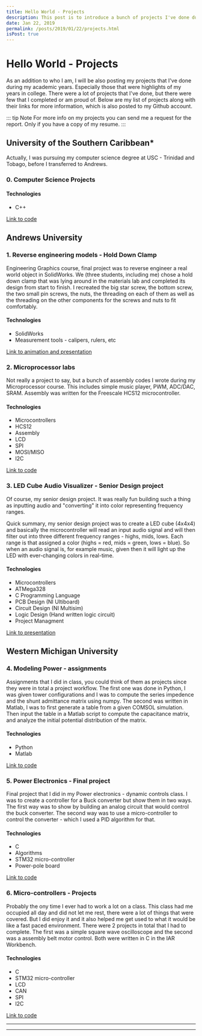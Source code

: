 ```yaml
---
title: Hello World - Projects
description: This post is to introduce a bunch of projects I've done during my academic years at Andrews University and Western Michigan University...
date: Jan 22, 2019
permalink: /posts/2019/01/22/projects.html
isPost: true
---
```


# Hello World - Projects
As an addition to who I am, I will be also posting my projects that I've done during my academic years. Especially those that were highlights of my years in college. There were a lot of projects that I've done, but there were few that I completed or am proud of. Below are my list of projects along with their links for more information, which is also posted to my Github account.

::: tip Note
For more info on my projects you can send me a request for the report. Only if you have a copy of my resume.
:::

## University of the Southern Caribbean*
Actually, I was pursuing my computer science degree at USC - Trinidad and Tobago, before I transferred to Andrews.

### 0. Computer Science Projects
#### Technologies
+ C++

[Link to code](https://github.com/thecreativenobody/usc-cptr)

## Andrews University
### 1. Reverse engineering models - Hold Down Clamp
Engineering Graphics course, final project was to reverse engineer a real world object in SolidWorks. We (three students, including me) chose a hold down clamp that was lying around in the materials lab and completed its design from start to finish. I recreated the big star screw, the bottom screw, the two small pin screws, the nuts, the threading on each of them as well as the threading on the other components for the screws and nuts to fit comfortably.

#### Technologies
+ SolidWorks
+ Measurement tools - calipers, rulers, etc

[Link to animation and presentation](https://github.com/thecreativenobody/au-engr/tree/master/engineering-graphics)

### 2. Microprocessor labs
Not really a project to say, but a bunch of assembly codes I wrote during my Microprocessor course. This includes simple music player, PWM, ADC/DAC, SRAM. Assembly was written for the Freescale HCS12 microcontroller.

#### Technologies
+ Microcontrollers
+ HCS12
+ Assembly
+ LCD
+ SPI
+ MOSI/MISO
+ I2C

[Link to code](https://github.com/thecreativenobody/au-engr/tree/master/microprocessors)

### 3. LED Cube Audio Visualizer - Senior Design project
Of course, my senior design project. It was really fun building such a thing as inputting audio and "converting" it into color representing frequency ranges.

Quick summary, my senior design project was to create a LED cube (4x4x4) and basically the microcontroller will read an input audio signal and will then filter out into three different frequency ranges - highs, mids, lows. Each range is that assigned a color (highs = red, mids = green, lows = blue). So when an audio signal is, for example music, given then it will light up the LED with ever-changing colors in real-time.

#### Technologies
+ Microcontrollers
+ ATMega328
+ C Programming Language
+ PCB Design (NI Ultiboard)
+ Circuit Design (NI Multisim)
+ Logic Design (Hand written logic circuit)
+ Project Managment

[Link to presentation](https://github.com/thecreativenobody/au-engr/tree/master/senior-design-project)

## Western Michigan University
### 4. Modeling Power - assignments
Assignments that I did in class, you could think of them as projects since they were in total a project workflow. The first one was done in Python, I was given tower configurations and I was to compute the series impedence and the shunt admittance matrix using numpy. The second was written in Matlab, I was to first generate a table from a given COMSOL simulation. Then input the table in a Matlab script to compute the capacitance matrix, and analyze the initial potential distribution of the matrix.

#### Technologies
+ Python
+ Matlab

[Link to code](https://github.com/thecreativenobody/wmu-engr/tree/master/modeling-power)

### 5. Power Electronics - Final project
Final project that I did in my Power electronics - dynamic controls class. I was to create a controller for a Buck converter but show them in two ways. The first way was to show by building an analog circuit that would control the buck converter. The second way was to use a micro-controller to control the converter - which I used a PID algorithm for that.

#### Technologies
+ C
+ Algorithms
+ STM32 micro-controller
+ Power-pole board

[Link to code](https://github.com/thecreativenobody/wmu-engr/tree/master/power-electronics/project-4)

### 6. Micro-controllers - Projects
Probably the ony time I ever had to work a lot on a class. This class had me occupied all day and did not let me rest, there were a lot of things that were covered. But I did enjoy it and it also helped me get used to what it would be like a fast paced environment. There were 2 projects in total that I had to complete. The first was a simple square wave oscilloscope and the second was a assembly belt motor control. Both were written in C in the IAR Workbench.

#### Technologies
+ C
+ STM32 micro-controller
+ LCD
+ CAN
+ SPI
+ I2C

[Link to code](https://github.com/thecreativenobody/wmu-engr/tree/master/micro-controllers)

---
<QuickAbout/>

---
<Footer/>
